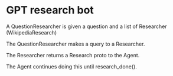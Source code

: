 # GPT research bot

A QuestionResearcher is given a question and a list of Researcher (WikipediaResearch)

The QuestionResearcher makes a query to a Researcher.

The Researcher returns a Research proto to the Agent.

The Agent continues doing this until research_done().
